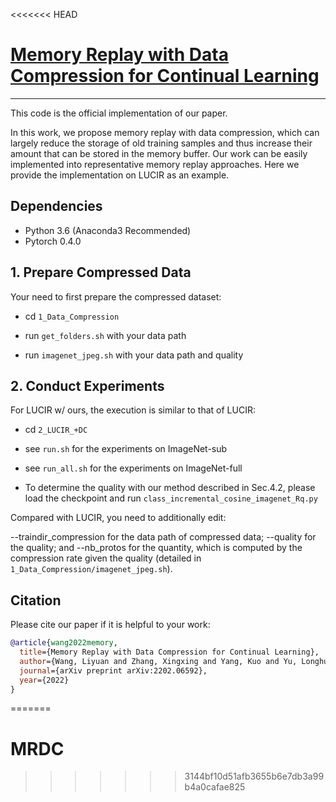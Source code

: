 <<<<<<< HEAD
# [Memory Replay with Data Compression for Continual Learning]() 

------
This code is the official implementation of our paper.

In this work, we propose memory replay with data compression, which can largely reduce the storage of old training samples and thus increase their amount that can be stored in the memory buffer. 
Our work can be easily implemented into representative memory replay approaches.
Here we provide the implementation on LUCIR as an example.


## **Dependencies**
- Python 3.6 (Anaconda3 Recommended)
- Pytorch 0.4.0

## **1. Prepare Compressed Data**
Your need to first prepare the compressed dataset:

- cd `1_Data_Compression`

- run `get_folders.sh` with your data path

- run `imagenet_jpeg.sh` with your data path and quality

## **2. Conduct Experiments**
For LUCIR w/ ours, the execution is similar to that of LUCIR:

- cd `2_LUCIR_+DC`

- see `run.sh` for the experiments on ImageNet-sub

- see `run_all.sh` for the experiments on ImageNet-full

- To determine the quality with our method described in Sec.4.2, please load the checkpoint and run `class_incremental_cosine_imagenet_Rq.py`


Compared with LUCIR, you need to additionally edit:

--traindir_compression for the data path of compressed data; 
--quality for the quality; and --nb_protos for the quantity, which is computed by the compression rate given the quality (detailed in `1_Data_Compression/imagenet_jpeg.sh`).



## **Citation**

Please cite our paper if it is helpful to your work:

```bibtex
@article{wang2022memory,
  title={Memory Replay with Data Compression for Continual Learning},
  author={Wang, Liyuan and Zhang, Xingxing and Yang, Kuo and Yu, Longhui and Li, Chongxuan and Hong, Lanqing and Zhang, Shifeng and Li, Zhenguo and Zhong, Yi and Zhu, Jun},
  journal={arXiv preprint arXiv:2202.06592},
  year={2022}
}
```
=======
# MRDC
>>>>>>> 3144bf10d51afb3655b6e7db3a99b4a0cafae825
